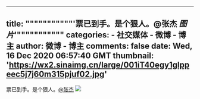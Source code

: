 
---
title: """""""""""'票已到手。是个狠人。@张杰 _图片_'"""""""""""
categories: 
    - 社交媒体
    - 微博 - 博主
author: 微博 - 博主
comments: false
date: Wed, 16 Dec 2020 06:57:40 GMT
thumbnail: 'https://wx2.sinaimg.cn/large/001iT40egy1glppeec5j7j60m315pjuf02.jpg'
---

<div>   
票已到手。是个狠人。<a href="https://weibo.com/n/%E5%BC%A0%E6%9D%B0">@张杰</a> <img style src="https://wx2.sinaimg.cn/large/001iT40egy1glppeec5j7j60m315pjuf02.jpg" referrerpolicy="no-referrer"><br><br>  
</div>
            